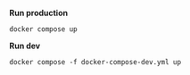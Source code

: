 **Run production**

`docker compose up `

**Run dev**

`docker compose -f docker-compose-dev.yml up`
